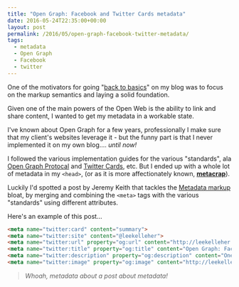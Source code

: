 ```yaml
---
title: "Open Graph: Facebook and Twitter Cards metadata"
date: 2016-05-24T22:35:00+00:00
layout: post
permalink: /2016/05/open-graph-facebook-twitter-metadata/
tags:
  - metadata
  - Open Graph
  - Facebook
  - twitter
---
```


One of the motivators for going "[back to basics](/2016/03/back-to-basics/)" on my blog was to focus on the markup semantics and laying a solid foundation.

Given one of the main powers of the Open Web is the ability to link and share content, I wanted to get my metadata in a workable state.

I've known about Open Graph for a few years, professionally I make sure that my client's websites leverage it - but the funny part is that I never implemented it on my own blog.... _until now!_

I followed the various implementation guides for the various "standards", ala [Open Graph Protocal](http://ogp.me/) and [Twitter Cards](https://dev.twitter.com/cards/overview), etc. But I ended up with a whole lot of metadata in my `<head>`, (or as it is more affectionately known, [**metacrap**](http://www.well.com/~doctorow/metacrap.htm)).

Luckily I'd spotted a post by Jeremy Keith that tackles the [Metadata markup](https://adactio.com/journal/9881) bloat, by merging and combining the `<meta>` tags with the various "standards" using different attributes.

Here's an example of this post...

```html
<meta name="twitter:card" content="summary">
<meta name="twitter:site" content="@leekelleher">
<meta name="twitter:url" property="og:url" content="http://leekelleher.com/2016/05/open-graph-facebook-twitter-metadata/">
<meta name="twitter:title" property="og:title" content="Open Graph: Facebook and Twitter Cards metadata">
<meta name="twitter:description" property="og:description" content="One of the motivators for going ...">
<meta name="twitter:image" property="og:image" content="http://leekelleher.com/assets/img/northbynorthwest_300x300.jpg">
```

> _Whoah, metadata about a post about metadata!_